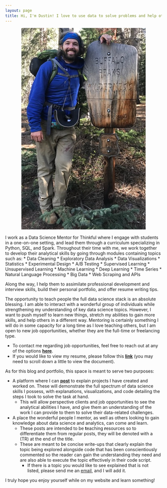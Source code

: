 ```yaml
---
layout: page
title: Hi, I'm Dustin! I love to use data to solve problems and help others better understand the world around them.
---
```


<div style="text-align:center" markdown="1">

![Photo of Dustin Wicker](/assets/img/dustin_wicker.jpg "Dustin Wicker") 

</div>  
I work as a Data Science Mentor for Thinkful where I engage with students in a one-on-one setting, and lead them through a curriculum specializing in Python, SQL, and Spark. Throughout their time with me, we work together to develop their analytical skills by going through modules containing topics such as:
* Data Cleaning
* Exploratory Data Analysis
* Data Visualizations
* Statistics
* Experimental Design
* A/B Testing
* Supervised Learning
* Unsupervised Learning
* Machine Learning
* Deep Learning
* Time Series 
* Natural Language Processing
* Big Data
* Web Scraping and APIs  

Along the way, I help them to assimilate professional development and interview skills, build their personal portfolio, and offer resume writing tips.  
  
The opportunity to teach people the full data science stack is an absolute blessing. I am able to interact with a wonderful group of individuals while strengthening my understanding of key data science topics. However, I want to push myself to learn new things, stretch my abilities to gain more skills, and help others in a different way. Mentoring is certainly something I will do in some capacity for a long time as I love teaching others, but I am open to new job opportunities, whether they are the full-time or freelancing type.
* To contact me regarding job opportunities, feel free to reach out at any of the options **[here](https://dustinwicker.github.io/menu/contact.html)**.
* If you would like to view my resume, please follow this **[link](https://github.com/dustinwicker/Resume/blob/master/Resume%20-%20Dustin%20Wicker.pdf)** (you may need to scroll down a little to view the document).

As for this blog and portfolio, this space is meant to serve two purposes:  
* A platform where I can **[post](https://dustinwicker.github.io/menu/posts.html)** to explain projects I have created and worked on. These will demonstrate the full spectrum of data science skills I possess, with explanations, visualizations, and code detailing the steps I took to solve the task at hand.
   * This will allow perspective clients and job opportunities to see the analytical abilities I have, and give them an understanding of the work I can provide to them to solve their data-related challenges.
* A place the wonderful people I mentor, as well as others looking to gain knowledge about data science and analytics, can come and learn.  
   * These posts are intended to be **t**eaching **r**esources so to differentiate them from regular posts, they will be denoted with a (TR) at the end of the title.
   * These are meant to be concise write-ups that clearly explain the topic being explored alongside code that has been conscientiously commented so the reader can gain the understanding they need and are also able to execute the topic effectively in their code script.  
     * If there is a topic you would like to see explained that is not listed, please send me an [email](mailto:dustinlwicker@gmail.com "Click to send me an email"), and I will add it.
  
I truly hope you enjoy yourself while on my website and learn something!
